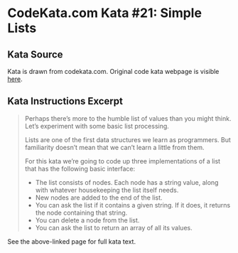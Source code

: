 # CodeKata.com Kata #21: Simple Lists

## Kata Source

Kata is drawn from codekata.com. Original code kata webpage is visible
[here](http://codekata.com/kata/kata21-simple-lists/).

## Kata Instructions Excerpt

> Perhaps there’s more to the humble list of values than you might think.
> Let’s experiment with some basic list processing.
>
> Lists are one of the first data structures we learn as programmers. But
> familiarity doesn’t mean that we can’t learn a little from them.
>
> For this kata we’re going to code up three implementations of a list that
> has the following basic interface:
> 
> * The list consists of nodes. Each node has a string value, along with
>   whatever housekeeping the list itself needs.
> * New nodes are added to the end of the list.
> * You can ask the list if it contains a given string. If it does, it returns
>   the node containing that string.
> * You can delete a node from the list.
> * You can ask the list to return an array of all its values.

See the above-linked page for full kata text.
